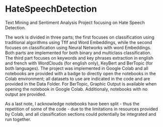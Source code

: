 # HateSpeechDetection
Text Mining and Sentiment Analysis Project focusing on Hate Speech Detection. 

The work is divided in three parts; the first focuses on classification using traditional algorithms using TfIf and Word Embeddings, while the second focuses on classification using Neural Networks with word Embeddings. Both parts are implemented for both binary and multiclass classification.
The third part focuses on keywords and key phrases extraction in english and french with WordClouds (for english only), KeyBert and BerTopic (for both languages).
The project was implemented in Google Colab and all notebooks are provided with a badge to directly open the notebooks in the Colab environment; all datasets to use are indicated in the code and are provided in the Data Folder. 
For BerTopic, Graphic Output is available when opening the notebook in Google Colab. 
Additionaly, notebooks with no output are provided.

As a last note, I acknowledge notebooks have been split - thus the repetition of some of the code - due to the limitations in resources provided by Colab, and all classification sections could potentially be integrated and run together.
